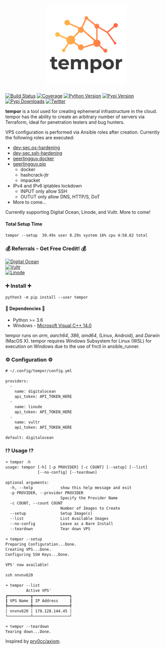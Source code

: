 <h1 align="center">
  <img src="imgs/tempor_med-sm.png" alt="tempor" width="250px" height="250px"></a>
  <br>
</h1>

[![Build Status](https://img.shields.io/travis/com/Wh1t3Fox/tempor?style=for-the-badge)](https://travis-ci.com/Wh1t3Fox/tempor)
[![Coverage](https://img.shields.io/codecov/c/github/wh1t3fox/tempor?style=for-the-badge)](https://codecov.io/gh/Wh1t3Fox/tempor)
[![Python Version](https://img.shields.io/pypi/pyversions/tempor?style=for-the-badge)](https://pypi.org/project/tempor)
[![Pypi Version](https://img.shields.io/pypi/v/tempor?style=for-the-badge)](https://pypi.org/project/tempor)
[![Pypi Downloads](https://img.shields.io/pypi/dm/tempor?style=for-the-badge)](https://pypi.org/project/tempor)
[![Twitter](https://img.shields.io/twitter/follow/_wh1t3fox_?style=for-the-badge)](https://twitter.com/_wh1t3fox_)

**tempor** is a tool used for creating ephemeral infrastructure in the cloud. tempor has the ability to create an arbitrary number of servers via Terraform, ideal for penetration testers and bug hunters.

VPS configuration is performed via Ansible roles after creation. Currently the following roles are executed:
 * [dev-sec.os-hardening](https://github.com/dev-sec/ansible-collection-hardening)
 * [dev-sec.ssh-hardening](https://github.com/dev-sec/ansible-collection-hardening)
 * [geerlingguy.docker](https://github.com/geerlingguy/ansible-role-docker)
 * [geerlingguy.pip](https://github.com/geerlingguy/ansible-role-pip)
   * docker
   * hashcrack-jtr
   * impacket
 * IPv4 and IPv6 iptables lockdown
   * INPUT only allow SSH
   * OUTUT only allow DNS, HTTP/S, DoT
 * More to come...

<p>
Currently supporting Digital Ocean, Linode, and Vultr. More to come!
</>
  
#### Total Setup Time
```
tempor --setup  39.49s user 8.29s system 16% cpu 4:58.62 total
```
  
### :moneybag: Referrals - Get Free Credit! :moneybag:

[<img alt="Digital Ocean" src="https://camo.githubusercontent.com/400ad3149c13b05a823e670798697f51ac12f2f5b4a9868dd23dab4f1e21be26/68747470733a2f2f696d616765732e707269736d69632e696f2f7777772d7374617469632f34396161306130392d303664322d346262612d616432302d3462636265353661633530375f6c6f676f2e706e67" height="25px"/>](https://www.digitalocean.com/?refcode=e1c9af803a83)  
[<img alt="Vultr" src="https://www.vultr.com/media/logo_onwhite.svg" height="25px"/>](https://www.vultr.com/?ref=8742641)  
[<img alt="Linode" src="https://www.linode.com/wp-content/uploads/2018/10/linode-logo-blk-rgb-minified.svg" height="31px"/>](https://www.linode.com/?r=94d58b46cdd9ef8ee607abb44a87eb204fa05940)  


###  :heavy_plus_sign: Install :heavy_plus_sign:
```
python3 -m pip install --user tempor
```

#### :wrench: Dependencies :wrench:
- Python >= 3.6
- Windows - [Microsoft Visual C++ 14.0](https://visualstudio.microsoft.com/visual-cpp-build-tools/)

tempor runs on *arm*, *aarch64*, *386*, *amd64*, (Linux, Android), and *Darwin* (MacOS X). tempor requires Windows Subsystem for Linux (WSL) for execution on Windows due to the use of fnctl in ansible_runner.

### :gear: Configuration :gear:
```
# ~/.config/tempor/config.yml

providers:
  -
    name: digitalocean
    api_token: API_TOKEN_HERE
  -
    name: linode
    api_token: API_TOKEN_HERE
  -
    name: vultr
    api_token: API_TOKEN_HERE

default: digitalocean
```

### :interrobang: Usage :interrobang:
```
➜ tempor -h
usage: tempor [-h] [-p PROVIDER] [-c COUNT] [--setup] [--list]
              [--no-config] [--teardown]

optional arguments:
  -h, --help            show this help message and exit
  -p PROVIDER, --provider PROVIDER
                        Specify the Provider Name
  -c COUNT, --count COUNT
                        Number of Images to Create
  --setup               Setup Image(s)
  --list                List Available Images
  --no-config           Leave as a Bare Install
  --teardown            Tear down VPS

➜ tempor --setup
Preparing Configuration...Done.
Creating VPS...Done.
Configuring SSH Keys...Done.

VPS' now available!

ssh nnvnv620

➜ tempor --list
         Active VPS'
┏━━━━━━━━━━┳━━━━━━━━━━━━━━━━┓
┃ VPS Name ┃ IP Address     ┃
┡━━━━━━━━━━╇━━━━━━━━━━━━━━━━┩
│ nnvnv620 │ 178.128.144.45 │
└──────────┴────────────────┘

➜ tempor --teardown
Tearing down...Done.

```



Inspired by [pry0cc/axiom](https://github.com/pry0cc/axiom).
